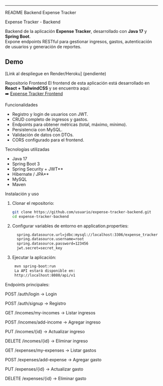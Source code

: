 
---

README Backend Expense Tracker

Expense Tracker - Backend

Backend de la aplicación **Expense Tracker**, desarrollado con **Java 17** y **Spring Boot**.  
Expone endpoints RESTful para gestionar ingresos, gastos, autenticación de usuarios y generación de reportes.

## Demo
[Link al despliegue en Render/Heroku] (pendiente)

Repositorio Frontend
El frontend de esta aplicación está desarrollado en **React + TailwindCSS** y se encuentra aquí:  
➡️ [Expense Tracker Frontend](https://github.com/emadeveloper/expense-tracker-frontend)

Funcionalidades
- Registro y login de usuarios con JWT.
- CRUD completo de ingresos y gastos.
- Endpoints para obtener métricas (total, máximo, mínimo).
- Persistencia con MySQL.
- Validación de datos con DTOs.
- CORS configurado para el frontend.

Tecnologías utilizadas
- Java 17
- Spring Boot 3
- Spring Security + JWT**
- Hibernate / JPA**
- MySQL
- Maven

Instalación y uso
1. Clonar el repositorio:
   ```bash
   git clone https://github.com/usuario/expense-tracker-backend.git
   cd expense-tracker-backend

2. Configurar variables de entorno en application.properties:
   ```bash
     spring.datasource.url=jdbc:mysql://localhost:3306/expense_tracker
     spring.datasource.username=root
     spring.datasource.password=123456
     jwt.secret=secret_key

3. Ejecutar la aplicación:
   ```bash
    mvn spring-boot:run
    La API estará disponible en:
    http://localhost:8080/api/v1

Endpoints principales:

POST /auth/login → Login

POST /auth/signup → Registro

GET /incomes/my-incomes → Listar ingresos

POST /incomes/add-income → Agregar ingreso

PUT /incomes/{id} → Actualizar ingreso

DELETE /incomes/{id} → Eliminar ingreso

GET /expenses/my-expenses → Listar gastos

POST /expenses/add-expense → Agregar gasto

PUT /expenses/{id} → Actualizar gasto

DELETE /expenses/{id} → Eliminar gasto
